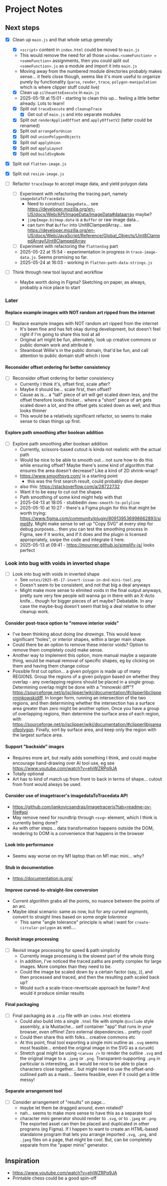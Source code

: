 # Project Notes

## Next steps

- [x] Clean up `main.js` and that whole setup generally
  - [x] `<script>` content in `index.html` could be moved to `main.js`
  - This would remove the need for all those `window.<someFunction> = <someFunction>` assignments, then you could split out `<someFunction>.js` as a module and import it into `main.js`
  - Moving away from the numbered module directories probably makes sense... it feels close though, seems like it's more useful to organize purely by functionality (`parse`, `render`, `trace`, `polygon-manipulation` which is where clipper stuff could live)
  - [x] Clean up `silhouetteExecute` in `main.js`
  - 2025-05-19 at 15:01 - starting to clean this up... feeling a little better already. Lots to learn!
  - [x] Split out `traceExecute` and `cleanupTrace`
    - [x] Get out of `main.js` and into separate modules
  - [x] Split out `renderAppliedOffset` and `applyOffsetV2` (latter could be renamed)
  - [x] Split out `arrangeForUnion`
  - [x] Split out `unionPolygonObjects`
  - [x] Split out `applyUnion`
  - [x] Split out `applyLayout`
  - [x] Split out `buildSvgNode`

- [x] Split out `flatten-image.js`
- [x] Split out `resize-image.js`

- [ ] Refactor `traceImage` to accept image data, and yield polygon data
  - [ ] Experiment with refactoring the tracing part, namely `imagedataToTracedata`
    - Need to construct `ImageData`... see <https://developer.mozilla.org/en-US/docs/Web/API/ImageData/ImageData#dataarray> maybe?
    - `jimpImage.bitmap.data` is a `Buffer` or raw image data...
    - can turn that `Buffer` into Unit8ClampedArray... see <https://developer.mozilla.org/en-US/docs/Web/JavaScript/Reference/Global_Objects/Uint8ClampedArray/Uint8ClampedArray>
  - [ ] Experiment with refactoring the `flattenSvg` part
  - 2025-05-22 at 15:54 - experimentation in progress in `trace-image-data.js`. Seems promising so far.
  - 2025-05-24 at 16:03 - working in `flatten-path-data-strings.js`

- [ ] Think through new tool layout and workflow
  - Maybe worth doing in Figma? Sketching on paper, as always, probably a nice place to start

### Later

#### Replace example images with NOT random art ripped from the internet

- [ ] Replace example images with NOT random art ripped from the internet
  - It's been fine and has felt okay during development, but doesn't feel right if I'm going to share this tool at all
  - Original art might be fun, alternately, look up creative commons or public domain work and attribute it
  - Steamboat Willie's in the public domain, that'd be fun, and call attention to public domain stuff which i love

#### Reconsider offset ordering for better consistency

- [ ] Reconsider offset ordering for better consistency
  - Currently I think it's, offset first, scale after?
  - Maybe it should be... scale first, then offset?
  - Cause as is... a "tall" piece of art will get scaled down less, and the offset therefore looks thicker... where a "short" piece of art gets scaled down a lot, and the offset gets scaled down as well, and thus looks thinner
  - This would be a relatively significant refactor, so seems to make sense to clean things up first.

#### Explore path smoothing after boolean addition

- [ ] Explore path smoothing after boolean addition
  - Currently, scissors-based cutout is kinda not realistic with the actual path
  - Would be nice to be able to smooth out... not sure how to do this while ensuring offset? Maybe there's some kind of algorithm that ensures the area doesn't decrease? Like a kind of 2D shrink-wrap?
  - <https://www.smoothsvg.com/> is a starting point
    - this was the first search result, could probably dive deeper
  - also this: <https://stackoverflow.com/a/28722732>
  - Want it to be easy to cut out the shapes
  - Path smoothing of some kind might help with that
  - 2025-04-13 at 18:05 - stubbedin `demo-smooth-to-polyline`
  - 2025-05-10 at 10:27 - there's a Figma plugin for this that might be worth trying: <https://www.figma.com/community/plugin/809139536998662893/simplify>. Might make sense to set up "Copy SVG" at every step for debug purposes... then you can test the smoothing process in Figma, see if it works, and if it does and the plugin is licensed appropriately, swipe the code and integrate it here.
  - 2025-05-13 at 09:41 - <https://mourner.github.io/simplify-js/> looks perfect

### Look into bug with voids in inverted shape

- [ ] Look into bug with voids in inverted shape
  - See `notes/2025-05-17-invert-issue-in-dnd-mini-tool.png`
  - Doesn't seem to be consistent, and not that big a deal anyways
  - Might make more sense to elimited voids in the final output anyways, pretty sure very few people will wanna go in there with an X-Acto knife... though for bigger pieces of art maybe? Debatable. In any case the maybe-bug doesn't seem that big a deal relative to other cleanup work.

#### Consider post-trace option to "remove interior voids"
  
- I've been thinking about doing _line drawings_. This would leave significant "holes", or interior shapes, within a larger main shape.
- Could there be an option to remove these interior voids? Option to remove them completely could make sense.
- Another way to implement this option, more manual maybe a separate thing, would be manual removal of specific shapes, eg by clicking on them and having them change colour
- Possible first cut option... a given polygon is made up of many REGIONS. Group the regions of a given polygon based on whether they overlap - any overlapping regions should be placed in a single group. Determining overlap might be done with a "minowski diff"? <https://sourceforge.net/p/jsclipper/wiki/documentation/#clipperlibclipperminkowskidiff>. In longer form, running an intersection of the two regions, and then determining whether the intersection has a surface area greater than zero might be another option. Once you have a group of overlapping regions, then determine the surface area of each region, with <https://sourceforge.net/p/jsclipper/wiki/documentation/#clipperlibjsareaofpolygon>. Finally, sort by surface area, and keep only the region with the largest surface area.

#### Support "backside" images

- Requires more art, but really adds something I think, and could maybe encourage hand-drawing over AI tool use, eg see <https://www.youtube.com/watch?v=ehjWZRPq9JA>
- Totally optional
- Art has to kind of match up from front to back in terms of shape... cutout from front would always be used.

#### Consider use of imagetracer's imagedataToTracedata API

- <https://github.com/jankovicsandras/imagetracerjs?tab=readme-ov-file#api>
- May remove need for roundtrip through `<svg>` element, which I think is currently being done?
- As with other steps... data transformation happens outside the DOM, rendering to DOM is a convenience that happens in the browser

#### Look into performance

- Seems way worse on my M1 laptop than on M1 mac mini... why?

#### Stub in documentation

- <https://documentation.js.org/>

#### Improve curved-to-straight-line conversion

- Current algorithm grabs all the points, no nuance between the points of an arc
- Maybe ideal scenario: same as now, but for any curved _segments_, convert to straight lines based on some _angle tolerance_
  - This same "angle tolerance" principle is what i want for `create-circular-polygon` as well....

#### Revisit image processing

- [ ] Revisit image processing for speed & path simplicity
  - Currently image processing is the slowest part of the whole thing
  - In addition, I've noticed the traced paths are pretty complex for large images. More complex than they need to be.
  - Could the image be scaled down by a certain factor (say, `2`), and then processed and traced, and then the resulting path scaled back up?
  - Would such a scale-trace-revertscale approach be faster? And would it produce similar results

#### Final packaging

- [ ] Final packaging as a `.zip` file with an `index.html` etcetera
  - Could also build into a single `.html` file with simple `@include` style assembly, a la Mustache... self container "app" that runs in your browser, even offline! Zero external dependencies... pretty cool!
  - Could then share this with folks... creative commons etc
  - At this point, final tool exporting a single mini outline as `.svg` seems most feasible... embed the original image in the SVG as a `dataURI`
  - Stretch goal might be using `<canvas />` to render the outline `.svg` and the original image to a `.jpeg` or `.png`. Transparent-supporting `.png` in particular is interesting, as it would be nice to be able to place characters close together... but might need to use the offset-and-outlined path as a mask... Seems feasible, even if it could get a little messy!

#### Separate arrangement tool

- [ ] Consider arrangement of "results" on page...
  - maybe let them be dragged around, even rotated?
  - nah... seems to make more sense to have this as a separate tool
  - character mini generator should render to `.svg`, or to `.jpeg` or `.png`. The exported asset can then be placed and duplicated in other programs (eg Figma). If I happen to want to create an HTML-based standalone program that lets you arrange imported `.svg`, `.png`, and `.jpeg` files on a page, that might be cool. But, can be completely separate from the "paper minis" generator.

## Inspiration

- <https://www.youtube.com/watch?v=ehjWZRPq9JA>
- Printable chess could be a good spin-off
